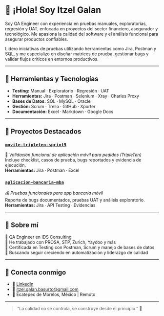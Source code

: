 # 👋 ¡Hola! Soy Itzel Galan

Soy QA Engineer con experiencia en pruebas manuales, exploratorias, regresión y UAT, enfocada en proyectos del sector financiero, asegurador y tecnológico. Me apasiona la calidad del software y el análisis funcional para asegurar productos confiables.

Lidero iniciativas de pruebas utilizando herramientas como Jira, Postman y SQL, y me especializo en diseñar matrices de prueba, gestionar bugs y validar flujos críticos en entornos productivos.

---

## 🧰 Herramientas y Tecnologías

- **Testing:** Manual · Exploratorio · Regresión · UAT
- **Herramientas:** Jira · Postman · Selenium · Xray · Charles Proxy
- **Bases de Datos:** SQL · MySQL · Oracle
- **Gestión:** Scrum · Trello · GitHub · Xporter
- **Documentación:** Excel · Markdown · Google Docs

---

## 📌 Proyectos Destacados

### [`movile-tripleten-sprint5`](https://github.com/igalanb/movile-tripleten-sprint5)  
📱 *Validación funcional de aplicación móvil para pedidos (TripleTen)*  
Incluye checklist, casos de prueba, bugs reportados y evidencia de ejecución.  
**Herramientas:** Jira · Postman · Excel

### [`aplicacion-bancaria-mba`](https://github.com/igalanb/aplicacion-bancaria-mba)  
💰 *Pruebas funcionales para app bancaria móvil*  
Reporte de bugs documentados, pruebas UAT y análisis exploratorio.  
**Herramientas:** Jira · API Testing · Evidencias

---

## 💼 Sobre mí

🔹 QA Engineer en IDS Consulting  
🔹 He trabajado con PROSA, STP, Zurich, Yaydoo y más  
🔹 Certificada en Testing con Postman, Scrum y manejo de bases de datos  
🔹 Buscando seguir creciendo en automatización y liderazgo de calidad

---

## 🔗 Conecta conmigo

- 💼 [LinkedIn](https://www.linkedin.com/in/itzelgalanqa)
- 📧 itzel.galan.basurto@gmail.com
- 📍 Ecatepec de Morelos, México | Remoto

---

> “La calidad no se controla, se construye desde el principio.” 🧪


